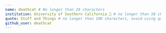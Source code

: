 ```yaml
---
name: deathcat # No longer than 28 characters
institution: University of Southern California 🚩 # no longer than 58 characters
quote: Stuff and Things # no longer than 100 characters, avoid using quotes(") to guarantee the format remains the same.
github_user: deathcat
---
```

